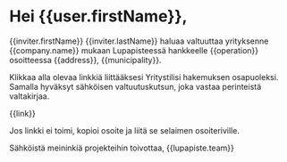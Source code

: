 # Hei {{user.firstName}},

{{inviter.firstName}} {{inviter.lastName}} haluaa valtuuttaa yrityksenne {{company.name}} mukaan Lupapisteess&auml; hankkeelle {{operation}} osoitteessa {{address}}, {{municipality}}.

Klikkaa alla olevaa linkki&auml; liitt&auml;&auml;ksesi Yritystilisi hakemuksen osapuoleksi. Samalla hyv&auml;ksyt s&auml;hk&ouml;isen valtuutuskutsun, joka vastaa perinteist&auml; valtakirjaa.

{{link}}

Jos linkki ei toimi, kopioi osoite ja liit&auml; se selaimen osoiteriville.          

S&auml;hk&ouml;ist&auml; meininki&auml; projekteihin toivottaa,
{{lupapiste.team}}